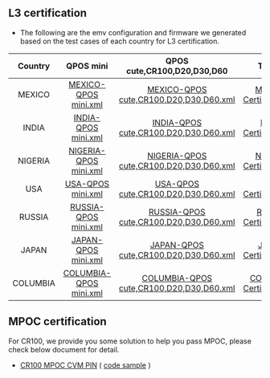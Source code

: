 ## L3 certification

- The following are the emv configuration and firmware we generated based on the test cases of each country for L3 certification.

| Country  |                QPOS mini                 |       QPOS cute,CR100,D20,D30,D60        |                 TPP File                 |          Firmware                 |
| :------: | :--------------------------------------: | :--------------------------------------: | :--------------------------------------: |:--------------------------------------: |
|  MEXICO  | [MEXICO-QPOS mini.xml](https://github.com/DspreadOrg/FAQs_Document/blob/master/L3%20Certification/MEXICO/EMV%20file/MEXICO-QPOS%20mini.xml) | [MEXICO-QPOS cute,CR100,D20,D30,D60.xml](https://github.com/DspreadOrg/FAQs_Document/blob/master/L3%20Certification/MEXICO/EMV%20file/MEXICO-QPOS%20cute%2CCR100%2CD20%2CD30%2CD50%2CD70.xml) | [MEXICO-Certification.tpp](https://drive.google.com/file/d/1DFF99eeCqj-X8OQoIXU-Tb1PYXNJ8BAS/view?usp=sharing) |[MEXICO-Firmware](https://drive.google.com/drive/folders/1dATHQbkTj1fIsMjeE6TfNvowkWS5L9NL?usp=sharing)|
|  INDIA   | [INDIA-QPOS mini.xml](https://github.com/DspreadOrg/FAQs_Document/blob/master/L3%20Certification/INDIA/EMV%20file/INDIA-QPOS%20mini.xml) | [INDIA-QPOS cute,CR100,D20,D30,D60.xml](https://github.com/DspreadOrg/FAQs_Document/blob/master/L3%20Certification/INDIA/EMV%20file/INDIA-QPOS%20cute%2C%20CR100%2C%20D20%2C%20D30.xml) | [INDIA-Certification.tpp](https://drive.google.com/file/d/1PDvUkz2KIzj2lZPBNSHF6NodpLZCdlfX/view?usp=sharing) |[INDIA-Firmware](https://drive.google.com/drive/folders/1CYvnOAqmVaa9yIcSm5HKz9p-vjbq32nm?usp=sharing)|
| NIGERIA  | [NIGERIA-QPOS mini.xml](https://github.com/DspreadOrg/FAQs_Document/blob/master/L3%20Certification/NIGERIA/EMV%20file/NIGERIA-QPOS%20mini.xml) | [NIGERIA-QPOS cute,CR100,D20,D30,D60.xml](https://github.com/DspreadOrg/FAQs_Document/blob/master/L3%20Certification/NIGERIA/EMV%20file/NIGERIA-QPOS%20cute%2CCR100%2CD20%2CD30%2CD60%2CD50%2CD70.xml) | [NIGERIA-Certification.tpp](https://drive.google.com/file/d/1vuCC6YxdqM2Xf4uNsNMauQiZGkdlGRSX/view?usp=sharing) |[NIGERIA-Firmware](https://drive.google.com/drive/folders/157xxR8Xhr__IS6JM-pUGUCZXQR5ZBwC7?usp=sharing)|
|   USA    | [USA-QPOS mini.xml](https://github.com/DspreadOrg/FAQs_Document/blob/master/L3%20Certification/USA/EMV%20file/USA-QPOS%20mini.xml) | [USA-QPOS cute,CR100,D20,D30,D60.xml](https://github.com/DspreadOrg/FAQs_Document/blob/master/L3%20Certification/USA/EMV%20file/USA-QPOS%20cute%2CCR100%2CD20%2CD30%2CD50%2CD70.xml) | [USA-Certification.tpp](https://drive.google.com/file/d/1LwN3uAK8Tp67qBApLNgZRqg50-lzhdJO/view?usp=sharing) |[USA-Firmware](https://drive.google.com/drive/folders/19c-7yxkBWSNLZBfnkIDrqaJkiVsDp64f?usp=sharing)|
|  RUSSIA  | [RUSSIA-QPOS mini.xml](https://github.com/DspreadOrg/FAQs_Document/blob/master/L3%20Certification/RUSSIA/EMV%20file/RUSSIA-QPOS%20mini.xml) | [RUSSIA-QPOS cute,CR100,D20,D30,D60.xml](https://github.com/DspreadOrg/FAQs_Document/blob/master/L3%20Certification/RUSSIA/EMV%20file/RUSSIA-QPOS%20cute%2CCR100%2CD20%2CD30%2CD60%2CD50%2CD70.xml) | [RUSSIA-Certification.tpp](https://drive.google.com/file/d/1NxL2CkdQxlV2SSj9CjdhkgwaO6MsKVA0/view?usp=sharing) |[RUSSIA-Firmware](https://drive.google.com/drive/folders/15vodLXwsEYPpyuW7VpGdNmn9wQYWPsxz?usp=sharing)|
|  JAPAN   | [JAPAN-QPOS mini.xml](https://github.com/DspreadOrg/FAQs_Document/blob/master/L3%20Certification/JAPAN/EMV%20file/JAPAN-QPOS%20mini.xml) | [JAPAN-QPOS cute,CR100,D20,D30,D60.xml](https://github.com/DspreadOrg/FAQs_Document/blob/master/L3%20Certification/JAPAN/EMV%20file/JAPAN-QPOS%20cute%2CCR100%2CD20%2CD30%2CD60%2CD50%2CD70.xml) | [JAPAN-Certification.tpp](https://drive.google.com/file/d/1ZW_6LqFkFkX4XDjSwavGrJTEHFKfwJir/view?usp=sharing) |[JAPAN-Firmware](https://drive.google.com/drive/folders/1qPLobdOOjJ-FcgT3SUiVs7lq86VKZxxI?usp=sharing)|
| COLUMBIA | [COLUMBIA-QPOS mini.xml](https://github.com/DspreadOrg/FAQs_Document/blob/master/L3%20Certification/COLUMBIA/EMV%20file/COLUMBIA-QPOS%20mini.xml) | [COLUMBIA-QPOS cute,CR100,D20,D30,D60.xml](https://github.com/DspreadOrg/FAQs_Document/blob/master/L3%20Certification/COLUMBIA/EMV%20file/COLUMBIA-QPOS%20cute%2CCR100%2CD20%2CD30%2CD60%2CD50%2CD70.xml) | [COLUMBIA-Certification.tpp](https://drive.google.com/file/d/1hckep5SLOcBM2y3Gr0xG74wDv3uBIqgz/view?usp=sharing) |[COLUMBIA-Firmware](https://drive.google.com/drive/folders/1NG9WfmWptle3CsaEIvVOa_OVwvdZmBDO?usp=sharing)|

## MPOC certification

For CR100, we provide you some solution to help you pass MPOC, please check below document for detail. 

- [CR100 MPOC CVM PIN](https://github.com/DspreadOrg/FAQs_Document/blob/master/documents/dspread%20cvm%20pin.pdf)
( [code sample](https://drive.google.com/file/d/13MO8Y9h8wOk7udPOQtbweYkDaO9MY5cT/view?usp=sharing) )
